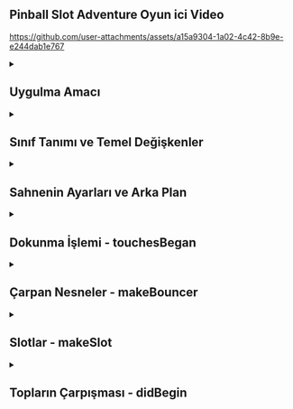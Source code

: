 ## Pinball Slot Adventure Oyun ici Video
https://github.com/user-attachments/assets/a15a9304-1a02-4c42-8b9e-e244dab1e767
<details>
    <summary><h2>Uygulma Amacı</h2></summary>
  Projenin amacı, ekrandaki çeşitli nesnelerle etkileşime giren topların oluşturulduğu bir fizik tabanlı oyun ortamı yaratmak
  </details> 


  <details>
    <summary><h2>Sınıf Tanımı ve Temel Değişkenler</h2></summary>
    GameScene sınıfı bir oyun sahnesini tanımlar. SKScene, SpriteKit sahneleri için kullanılan bir sınıftır, fiziksel etkileşimleri işlemek için ise SKPhysicsContactDelegate protokolü kullanılır.
    box, sahneye eklenen kutu objesidir.
    ScoreLabel, skoru ekranda görüntüler ve score değişkeni her güncellendiğinde etiketin metni değişir.
    editingMode, düzenleme modunu belirler. Bu mod aktifken "Done", pasifken "Edit" olarak görüntülenir.

    
    ```
    class GameScene: SKScene , SKPhysicsContactDelegate {
    var box: SKSpriteNode!
    var ScoreLabel: SKLabelNode!
    var score = 0 {
        didSet {
            ScoreLabel.text = "Score \(score)"
        }
    }
    var editLabel: SKLabelNode!
    var editingMode: Bool = false {
        didSet {
            if editingMode {
                editLabel.text = "Done"
            } else {
                editLabel.text = "Edit"
            }
        }
    }
    }



    ```
  </details> 




<details>
    <summary><h2>Sahnenin Ayarları ve Arka Plan</h2></summary>
    didMove metodu, sahneye geçildiğinde çalışır.
     Bir arka plan görüntüsü eklenir ve SKPhysicsBody(edgeLoopFrom:) ile görünmez sınırlar oluşturulur, böylece topların sahneden dışarı çıkması engellenir.
     Skor ve düzenleme etiketleri (ScoreLabel ve editLabel) sahneye eklenir.
     makeBouncer ve makeSlot fonksiyonları, sahneye çarpan nesneleri ve slotları yerleştirir.

    
    ```
    override func didMove(to view: SKView) {
    let background = SKSpriteNode(imageNamed: "background")
    background.position = CGPoint(x: 512, y: 384)
    background.blendMode = .replace
    background.zPosition = -1
    addChild(background)

    physicsBody = SKPhysicsBody(edgeLoopFrom: frame)
    physicsWorld.contactDelegate = self

    ScoreLabel = SKLabelNode(fontNamed: "Chalkduster")
    ScoreLabel.fontSize = 32
    ScoreLabel.text = "Score: 0"
    ScoreLabel.horizontalAlignmentMode = .right
    ScoreLabel.position = CGPoint(x: 980, y: 700)
    addChild(ScoreLabel)

    editLabel = SKLabelNode(fontNamed: "Chalkduster")
    editLabel.text = "Edit"
    editLabel.position = CGPoint(x: 80, y: 700)
    addChild(editLabel)

    makeBouncer(at: CGPoint(x: 0, y: 0))
    makeBouncer(at: CGPoint(x: 256, y: 0))
    makeBouncer(at: CGPoint(x: 512, y: 0))
    makeBouncer(at: CGPoint(x: 768, y: 0))
    makeBouncer(at: CGPoint(x: 1024, y: 0))

    makeSlot(at: CGPoint(x: 128, y: 0), isGood: true)
    makeSlot(at: CGPoint(x: 384, y: 0), isGood: false)
    makeSlot(at: CGPoint(x: 640, y: 0), isGood: true)
    makeSlot(at: CGPoint(x: 896, y: 0), isGood: false)
    }





    ```
  </details>
  <details>
    <summary><h2>Dokunma İşlemi - touchesBegan</h2></summary>
    touchesBegan, ekrana dokunulduğunda çalışır.
    Eğer dokunulan yer düzenleme etiketi (editLabel) ise düzenleme modu açılır veya kapatılır.
    Düzenleme modu açıksa, dokunulan yere rastgele bir kutu eklenir. Normal moddaysa, rastgele renkte bir top eklenir. Toplar fizik motoruna uygun olarak davranır.

    
    ```
    override func touchesBegan(_ touches: Set<UITouch>, with event: UIEvent?) {
    guard let touch = touches.first else { return }
    let location = touch.location(in: self)
    if location.y < self.size.height / 2 {
        return
    }
    
    let object = nodes(at: location)
    
    if object.contains(editLabel) {
        editingMode.toggle()
    } else {
        if editingMode {
            let size = CGSize(width: Int.random(in: 16...128), height: 16)
            box = SKSpriteNode(color: UIColor(red: CGFloat.random(in: 0...1), green: CGFloat.random(in: 0...1), blue: CGFloat.random(in: 0...1), alpha: 1), size: size)
            box.zRotation = CGFloat.random(in: 0...3)
            box.position = location
            box.physicsBody = SKPhysicsBody(rectangleOf: box.size)
            box.physicsBody?.isDynamic = false
            addChild(box)
        } else {
            let balls = ["ballRed", "ballBlue", "ballCyan", "ballGreen", "ballGrey", "ballPurple", "ballYellow"]
            let random = Int.random(in: 0...6)
            let ball = SKSpriteNode(imageNamed: balls[random])
            ball.physicsBody = SKPhysicsBody(circleOfRadius: ball.size.width / 2.0)
            ball.physicsBody?.restitution = 0.6
            ball.physicsBody?.contactTestBitMask = ball.physicsBody!.collisionBitMask
            ball.position = location
            ball.name = "ball"
            addChild(ball)
        }
    }
    }




    ```
  </details> 
  <details>
    <summary><h2>Çarpan Nesneler - makeBouncer</h2></summary>
    makeBouncer metodu, ekrandaki belirli noktalara sabit çarpan nesneleri ekler. Bu nesneler toplarla çarpıştığında fiziksel olarak tepki verir.

    
    ```
    func makeBouncer(at position: CGPoint){
    let bouncer = SKSpriteNode(imageNamed: "bouncer")
    bouncer.position = position
    bouncer.name = "bouncer"
    bouncer.physicsBody = SKPhysicsBody(circleOfRadius: bouncer.size.width / 2)
    bouncer.physicsBody?.isDynamic = false
    addChild(bouncer)
    }





    ```
  </details>
  <details>
    <summary><h2>Slotlar - makeSlot</h2></summary>
    makeSlot, ekrana iyi veya kötü slotları ekler. Toplar bu slotlara düştüğünde, slota göre skor artar veya azalır.
     Slotlar isGood parametresine göre "iyi" veya "kötü" olarak tanımlanır ve slotların ışığı sürekli döner.


    
    ```
    func makeSlot(at position: CGPoint , isGood: Bool) {
    var slotBase: SKSpriteNode
    var slotGlow: SKSpriteNode
    
    if isGood {
        slotBase = SKSpriteNode(imageNamed: "slotBaseGood")
        slotGlow = SKSpriteNode(imageNamed: "slotGlowGood")
        slotBase.name = "good"
    } else {
        slotBase = SKSpriteNode(imageNamed: "slotBaseBad")
        slotGlow = SKSpriteNode(imageNamed: "slotGlowBad")
        slotBase.name = "bad"
    }
    slotBase.position = position
    slotGlow.position = position
    
    slotBase.physicsBody = SKPhysicsBody(rectangleOf: slotBase.size)
    slotBase.physicsBody?.isDynamic = false
    addChild(slotBase)
    addChild(slotGlow)
    
    let spin = SKAction.rotate(byAngle: .pi, duration: 10)
    let spinForever = SKAction.repeatForever(spin)
    slotGlow.run(spinForever)
    }





    ```
  </details>
  <details>
    <summary><h2>Topların Çarpışması - didBegin</h2></summary>
    didBegin, topların diğer nesnelerle çarpıştığı anı algılar. Eğer çarpışan nesnelerden biri "ball" ise, topların slotlara düşüp düşmediği kontrol edilir ve skor ona göre güncellenir.

    
    ```
    func didBegin(_ contact: SKPhysicsContact) {
    guard let nodeA = contact.bodyA.node else { return }
    guard let nodeB = contact.bodyB.node else { return }
    if nodeA.name == "ball" {
        collection(between: nodeA, object: nodeB)
    } else if nodeB.name == "ball" {
        collection(between: nodeB, object: nodeA)
    }
    }





    ```

  
  
  
<details>
    <summary><h2>Uygulama Görselleri </h2></summary>
    
    
 <table style="width: 100%;">
    <tr>
        <td style="text-align: center; width: 16.67%;">
            <h4 style="font-size: 14px;">Görüntü İşleme Sonuçları 1 </h4>
            <img src="https://github.com/user-attachments/assets/73986ac5-77da-4362-8407-7161c69c01a4" style="width: 100%; height: auto;">
        </td>
      <td style="text-align: center; width: 16.67%;">
            <h4 style="font-size: 14px;">Görüntü İşleme Sonuçları 1 </h4>
            <img src="https://github.com/user-attachments/assets/7fdbf852-9056-4fb3-ae19-fe19a3b2881b" style="width: 100%; height: auto;">
        </td>
      <td style="text-align: center; width: 16.67%;">
            <h4 style="font-size: 14px;">Görüntü İşleme Sonuçları 1 </h4>
            <img src="https://github.com/user-attachments/assets/13457fe0-04ab-474b-9358-ef4a8549f317" style="width: 100%; height: auto;">
        </td>
    </tr>
</table>
  </details> 
